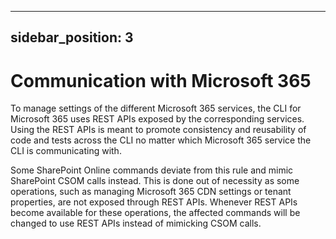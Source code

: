 <!-- DISCLAIMER: All secrets, passwords, and sensitive values in this document are examples only and not real credentials. -->
---
sidebar_position: 3
---

# Communication with Microsoft 365

To manage settings of the different Microsoft 365 services, the CLI for Microsoft 365 uses REST APIs exposed by the corresponding services. Using the REST APIs is meant to promote consistency and reusability of code and tests across the CLI no matter which Microsoft 365 service the CLI is communicating with.

Some SharePoint Online commands deviate from this rule and mimic SharePoint CSOM calls instead. This is done out of necessity as some operations, such as managing Microsoft 365 CDN settings or tenant properties, are not exposed through REST APIs. Whenever REST APIs become available for these operations, the affected commands will be changed to use REST APIs instead of mimicking CSOM calls.
